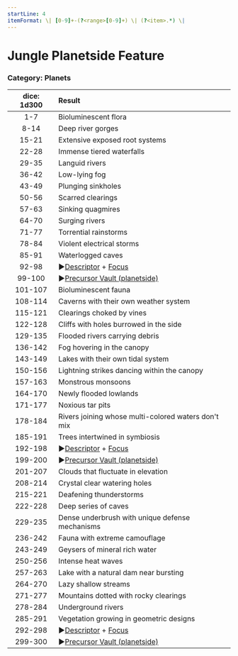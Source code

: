 ```yaml
---
startLine: 4
itemFormat: \| [0-9]+-(?<range>[0-9]+) \| (?<item>.*) \|
---
```

# Jungle Planetside Feature
### Category: Planets

| dice: 1d300 | Result |
|:----:|:-------|
| 1-7 | Bioluminescent flora |
| 8-14 | Deep river gorges |
| 15-21 | Extensive exposed root systems |
| 22-28 | Immense tiered waterfalls |
| 29-35 | Languid rivers |
| 36-42 | Low-lying fog |
| 43-49 | Plunging sinkholes |
| 50-56 | Scarred clearings |
| 57-63 | Sinking quagmires |
| 64-70 | Surging rivers |
| 71-77 | Torrential rainstorms |
| 78-84 | Violent electrical storms |
| 85-91 | Waterlogged caves |
| 92-98 | ▶[Descriptor](Core_Descriptor.md) + [Focus](Core_Focus.md) |
| 99-100 | ▶[Precursor Vault (planetside)](Vaults_Outer_First_Look.md) |
| 101-107 | Bioluminescent fauna |
| 108-114 | Caverns with their own weather system |
| 115-121 | Clearings choked by vines |
| 122-128 | Cliffs with holes burrowed in the side |
| 129-135 | Flooded rivers carrying debris |
| 136-142 | Fog hovering in the canopy |
| 143-149 | Lakes with their own tidal system |
| 150-156 | Lightning strikes dancing within the canopy |
| 157-163 | Monstrous monsoons |
| 164-170 | Newly flooded lowlands |
| 171-177 | Noxious tar pits |
| 178-184 | Rivers joining whose multi-colored waters don&#x27;t mix |
| 185-191 | Trees intertwined in symbiosis |
| 192-198 | ▶[Descriptor](Core_Descriptor.md) + [Focus](Core_Focus.md) |
| 199-200 | ▶[Precursor Vault (planetside)](Vaults_Outer_First_Look.md) |
| 201-207 | Clouds that fluctuate in elevation |
| 208-214 | Crystal clear watering holes |
| 215-221 | Deafening thunderstorms |
| 222-228 | Deep series of caves |
| 229-235 | Dense underbrush with unique defense mechanisms |
| 236-242 | Fauna with extreme camouflage |
| 243-249 | Geysers of mineral rich water |
| 250-256 | Intense heat waves |
| 257-263 | Lake with a natural dam near bursting |
| 264-270 | Lazy shallow streams |
| 271-277 | Mountains dotted with rocky clearings |
| 278-284 | Underground rivers |
| 285-291 | Vegetation growing in geometric designs |
| 292-298 | ▶[Descriptor](Core_Descriptor.md) + [Focus](Core_Focus.md) |
| 299-300 | ▶[Precursor Vault (planetside)](Vaults_Outer_First_Look.md) |